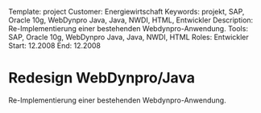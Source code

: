 Template: project
Customer: Energiewirtschaft
Keywords: projekt, SAP, Oracle 10g, WebDynpro Java, Java, NWDI, HTML, Entwickler
Description: Re-Implementierung einer bestehenden Webdynpro-Anwendung.
Tools: SAP, Oracle 10g, WebDynpro Java, Java, NWDI, HTML
Roles: Entwickler
Start: 12.2008
End: 12.2008

# Redesign WebDynpro/Java

Re-Implementierung einer bestehenden Webdynpro-Anwendung.


